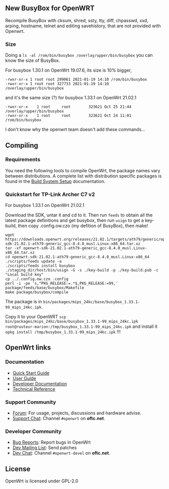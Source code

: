 <!--
Filename: README.md
Author: Olivier Sirol <czo@free.fr>
License: GPL-2.0 (http://www.gnu.org/copyleft)
File Created: nov. 2018
Last Modified: samedi 18 décembre 2021, 16:59
Edit Time: 2:00:44
$Id:$
-->

## New BusyBox for OpenWRT

Recompile BusyBox with
 cksum,
 shred,
 ssty,
 tty,
 diff,
 chpasswd,
 xxd,
 arping,
 hostname,
 telnet
 and editing savehistory, that are not provided with Openwrt.

### Size

Doing a `ls -al /rom/bin/busybox /overlay/upper/bin/busybox` you can know the size of BusyBox.

For busybox 1.30.1 on OpenWrt 19.07.6, its size is 10% bigger,

```
-rwxr-xr-x 1 root root 299061 2021-01-19 14:10 /rom/bin/busybox
-rwxr-xr-x 1 root root 327733 2021-01-19 14:10 /overlay/upper/bin/busybox
```
and it's the same size (?) for busybox 1.33.1 on OpenWrt 21.02.1
```
-rwxr-xr-x    1 root     root        323621 Oct 25 21:44 /overlay/upper/bin/busybox
-rwxr-xr-x    1 root     root        323621 Oct 24 11:01 /rom/bin/busybox
```

I don't know why the openwrt team doesn't add these commands...


## Compiling

### Requirements

You need the following tools to compile OpenWrt, the package names vary between
distributions. A complete list with distribution specific packages is found in
the [Build System Setup](https://openwrt.org/docs/guide-developer/build-system/install-buildsystem)
documentation.


### Quickstart for TP-Link Archer C7 v2

For busybox 1.33.1 on OpenWrt 21.02.1

Download the SDK, untar it and cd to it. Then run `feeds` to obtain all the latest package definitions and get busybox, then run `usign` to get a key-build, then copy .config.ow.czo (my defition of BusyBox), then make!

```
wget https://downloads.openwrt.org/releases/21.02.1/targets/ath79/generic/openwrt-sdk-21.02.1-ath79-generic_gcc-8.4.0_musl.Linux-x86_64.tar.xz
tar -xf openwrt-sdk-21.02.1-ath79-generic_gcc-8.4.0_musl.Linux-x86_64.tar.xz
cd openwrt-sdk-21.02.1-ath79-generic_gcc-8.4.0_musl.Linux-x86_64
./scripts/feeds update -a
./scripts/feeds install busybox
./staging_dir/host/bin/usign -G -s ./key-build -p ./key-build.pub -c "Local build key"
cp ../.config.ow.czo .config
perl -i -pe 's,^PKG_RELEASE:=.*$,PKG_RELEASE:=99,' package/feeds/base/busybox/Makefile
make package/busybox/compile
```

The package is in `bin/packages/mips_24kc/base/busybox_1.33.1-99_mips_24kc.ipk`.

Copy it to your OpenWRT
 `scp bin/packages/mips_24kc/base/busybox_1.33.1-99_mips_24kc.ipk root@routeur-marion:/tmp/busybox_1.33.1-99_mips_24kc.ipk`
and install it
 `opkg install /tmp/busybox_1.33.1-99_mips_24kc.ipk`
  !!!

## OpenWrt links

### Documentation

* [Quick Start Guide](https://openwrt.org/docs/guide-quick-start/start)
* [User Guide](https://openwrt.org/docs/guide-user/start)
* [Developer Documentation](https://openwrt.org/docs/guide-developer/start)
* [Technical Reference](https://openwrt.org/docs/techref/start)

### Support Community

* [Forum](https://forum.openwrt.org): For usage, projects, discussions and hardware advise.
* [Support Chat](https://webchat.oftc.net/#openwrt): Channel `#openwrt` on **oftc.net**.

### Developer Community

* [Bug Reports](https://bugs.openwrt.org): Report bugs in OpenWrt
* [Dev Mailing List](https://lists.openwrt.org/mailman/listinfo/openwrt-devel): Send patches
* [Dev Chat](https://webchat.oftc.net/#openwrt-devel): Channel `#openwrt-devel` on **oftc.net**.

## License

OpenWrt is licensed under GPL-2.0


